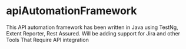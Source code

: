 # apiAutomationFramework
This API automation framework has been written in Java using TestNg, Extent Reporter, Rest Assured. Will be adding support for Jira and other Tools That Require API integration

